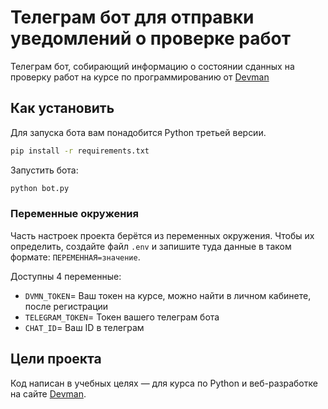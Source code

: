 # Телеграм бот для отправки уведомлений о проверке работ

Телеграм бот, собирающий информацию о состоянии сданных на проверку работ на курсе по программированию от [Devman](https://dvmn.org) 

## Как установить

Для запуска бота вам понадобится Python третьей версии.

```sh
pip install -r requirements.txt
```
Запустить бота:
```sh
python bot.py
```

### Переменные окружения

Часть настроек проекта берётся из переменных окружения. Чтобы их определить, создайте файл `.env` и запишите туда данные в таком формате: `ПЕРЕМЕННАЯ=значение`.

Доступны 4 переменные:
 - `DVMN_TOKEN`= Ваш токен на курсе, можно найти в личном кабинете, после регистрации
 - `TELEGRAM_TOKEN`= Токен вашего телеграм бота 
 - `CHAT_ID`= Ваш ID в телеграм


## Цели проекта

Код написан в учебных целях — для курса по Python и веб-разработке на сайте [Devman](https://dvmn.org).